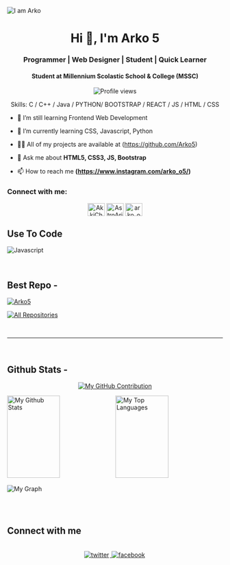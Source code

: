 ![I am Arko](https://github.com/Arko5/Aries327/blob/main/code.png)
<h1 align="center">Hi 👋, I'm Arko 5</h1>
<h3 align="center">Programmer | Web Designer | Student | Quick Learner</h3>
<h4 align="center">Student at Millennium Scolastic School & College (MSSC)</h4>

<div align="center">

![Profile views](https://komarev.com/ghpvc/?username=Arko5&color=red)

Skills: C / C++ / Java / PYTHON/ BOOTSTRAP / REACT / JS / HTML / CSS

</div>

- 🔭 I’m still learning Frontend Web Development

- 🌱 I’m currently learning CSS, Javascript, Python

- 👨‍💻 All of my projects are available at (https://github.com/Arko5)

- 💬 Ask me about **HTML5, CSS3, JS, Bootstrap**

- 📫 How to reach me **(https://www.instagram.com/arko_o5/)**

<h3 align="left">Connect with me:</h3>

<p align="center">
<a href="https://web.facebook.com/AkkiChan35" target="blank"><img align="center" src="https://raw.githubusercontent.com/rahuldkjain/github-profile-readme-generator/master/src/images/icons/Social/facebook.svg" alt="AkkiChan35" height="30" width="40" /></a>
<a href="https://x.com/AstroAries13370" target="blank"><img align="center" src="https://raw.githubusercontent.com/rahuldkjain/github-profile-readme-generator/master/src/images/icons/Social/twitter.svg" alt="AstroAries13370" height="30" width="40" /></a>
<a href="https://instagram.com/arko_o5" target="blank"><img align="center" src="https://raw.githubusercontent.com/rahuldkjain/github-profile-readme-generator/master/src/images/icons/Social/instagram.svg" alt="arko_o5" height="30" width="40" /></a>
</p>

## Use To Code

![Javascript](https://img.shields.io/badge/Javascript-F0DB4F?style=for-the-badge&labelColor=black&logo=javascript&logoColor=F0DB4F)


<br/>

## Best Repo -

[![Arko5](https://github-readme-stats.vercel.app/api/pin/?username=Arko5&repo=Aries327&border_color=7F3FBF&bg_color=0D1117&title_color=C9D1D9&text_color=8B949E&icon_color=7F3FBF)](https://github.com/Arko5/Aries327)

<p align="left">
  <a href="https://github.com/Arko5?tab=repositories" target="_blank"><img alt="All Repositories" title="All Repositories" src="https://img.shields.io/badge/-All%20Repos-2962FF?style=for-the-badge&logo=koding&logoColor=white"/></a>
</p>

<br/>
<hr/>
<br/>

## Github Stats -

<p align="center">
  <a href="https://github.com/Arko5">
    <img src="https://github-profile-summary-cards.vercel.app/api/cards/profile-details?username=Arko5&theme=radical" alt="My GitHub Contribution"/>
  </a>
</p>

<a> 
    <a href="https://github.com/Arko5"><img alt="My Github Stats" src="https://denvercoder1-github-readme-stats.vercel.app/api?username=Arko5&show_icons=true&count_private=true&theme=react&border_color=7F3FBF&bg_color=0D1117&title_color=F85D7F&icon_color=F8D866" height="192px" width="49.5%"/></a>
  <a href="https://github.com/Arko5"><img alt="My Top Languages" src="https://denvercoder1-github-readme-stats.vercel.app/api/top-langs/?username=Arko5&langs_count=8&layout=compact&theme=react&border_color=7F3FBF&bg_color=0D1117&title_color=F85D7F&icon_color=F8D866" height="192px" width="49.5%"/></a>
  <br/>
</a>

![My Graph](https://github-readme-activity-graph.vercel.app/graph?username=Arko5&custom_title=My%20GitHub%20Activity%20Graph&bg_color=0D1117&color=7F3FBF&line=7F3FBF&point=7F3FBF&area_color=FFFFFF&title_color=FFFFFF&area=true)

<br/>

<br/>

## Connect with me

<div align="center">
<br/>
<a href="https://x.com/AstroAries13370" target="_blank">
<img src=https://img.shields.io/badge/twitter-%2300acee.svg?&style=for-the-badge&logo=twitter&logoColor=white alt=twitter style="margin-bottom: 5px; margin-right: 2px;" />
</a>
<a href="https://web.facebook.com/AkkiChan35" target="_blank">
<img src=https://img.shields.io/badge/facebook-%232E87FB.svg?&style=for-the-badge&logo=facebook&logoColor=white alt=facebook style="margin-bottom: 5px; margin-right: 2px;" />
</a>  
</div>
